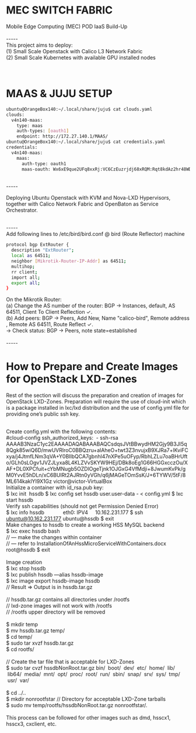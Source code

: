 # MEC SWITCH FABRIC
Mobile Edge Computing (MEC) POD IaaS Build-Up <br>
<br>-----<br>
 This project aims to deploy: <br> 
(1) Small Scale Openstack with Calico L3 Network Fabric <br>
(2) Small Scale Kubernetes with available GPU installed nodes <br>
<br><br>
# MAAS & JUJU SETUP
```sh
ubuntu@OrangeBox140:~/.local/share/juju$ cat clouds.yaml
clouds:
  v4n140-maas:
    type: maas
    auth-types: [oauth1]
    endpoint: http://172.27.140.1/MAAS/
ubuntu@OrangeBox140:~/.local/share/juju$ cat credentials.yaml 
credentials:
  v4n140-maas:
    maas:
      auth-type: oauth1
      maas-oauth: Wx6xE9que2UFq8xxRj:VC6CzEuzrjdj68xRQM:Rqt8kdAz2hr48WDyfNuU8UL584L6vXD4
```
<br>-----<br>


Deploying Ubuntu Openstack with KVM and Nova-LXD Hypervisors, together with Calico Network Fabric and OpenBaton as Service Orchestrator.

<br>-----<br>
Add following lines to /etc/bird/bird.conf @ bird (Route Reflector) machine <br>
```sh
protocol bgp ExtRouter {
  description "ExtRouter"; 
  local as 64511; 
  neighbor [Mikrotik-Router-IP-Addr] as 64511; 
  multihop; 
  rr client;
  import all;
  export all; 
} 
```
On the Mikrotik Router:<br>
(a) Change the AS number of the router: BGP → Instances, default, AS 64511, Client To Client Reflection ✓. <br>
(b) Add peers: BGP → Peers, Add New, Name "calico-bird", Remote address <bird-ip-addr>, Remote AS 64511, Route Reflect ✓. <br>
    -> Check status: BGP → Peers, note state=established <br>
<br>-----<br>

# How to Prepare and Create Images for OpenStack LXD-Zones

Rest of the section will discuss the preparation and creation of images for OpenStack LXD-Zones. Preparation will require the use of cloud-init which is a package installed in lxc/lxd distribution and the use of config.yml file for providing one’s public ssh key.<br><br>

Create config.yml with the following contents:<br>
#cloud-config 
ssh_authorized_keys: 
 - ssh-rsa AAAAB3NzaC1yc2EAAAADAQABAAABAQCsdqsJVtBBwydHM2Gjy9B3JI5q8Qgk85wiQ6D/mwUVRlroC0BBQzru+alAheO+twt3Z3nvujxB9XJRa7+lKviFCxya/j4JtmfLNm3qVA+Y0BIlbQCA7gbnhl47nXPe5uOFyp/RbhLZLu7oaBHrUfto/GLh0sLOgv1JVZJLyxa8L4KLZVvSKYW9HEj/DBk8oEg1G66HGGxcczOu/XAF+DL0XPCfuit+cYbMNugb5OZDlOgeTjnk1OJGxG4VfMdji+8JwumKvPk/gM0YvvE5hDLn/xC6BUlRt2AJRtn0yVGh/q6jMAGeTOmSsK/J+6TYWV/5tF/8ML614kaklYI9X1Gz victor@victor-VirtualBox 
<br>
Initialize a container with id_rsa.pub key:<br>
$ lxc init <image name or fingerprint> hssdb 
$ lxc config set hssdb user.user-data - < config.yml 
$ lxc start hssdb 
<br>
Verify ssh capabilities (should not get Permission Denied Error)  <br>
$ lxc info hssdb 
            eth0: IPV4     10.162.231.177 
$ ssh ubuntu@10.162.231.177 
ubuntu@hssdb $ exit 
<br>
Make changes to hssdb to create a working HSS MySQL backend <br>
$ lxc exec hssdb bash <br>
// — make the changes within container <br>
// — refer to InstallationOfAnHssMicroServiceWithContainers.docx <br>
root@hssdb $ exit <br>
<br>
Image creation <br>
$ lxc stop hssdb <br>
$ lxc publish hssdb —alias hssdb-image <br>
$ lxc image export hssdb-image hssdb <br>
// Result => Output is in hssdb.tar.gz <br>
<br>
// hssdb.tar.gz contains all directories under /rootfs <br>
// lxd-zone images will not work with /rootfs <br>
// /rootfs upper directory will be removed <br>
<br>
$ mkdir temp <br>
$ mv hssdb.tar.gz temp/ <br>
$ cd temp/ <br>
$ sudo tar xvzf hssdb.tar.gz <br>
$ cd rootfs/ <br>
<br>
// Create the tar file that is acceptable for LXD-Zones <br>
$ sudo tar cvzf hssdbNonRoot.tar.gz bin/  boot/  dev/  etc/  home/  lib/  lib64/  media/  mnt/  opt/  proc/  root/  run/  sbin/  snap/  srv/  sys/  tmp/  usr/  var/   <br>
<br>
$ cd ../.. <br>
$ mkdir nonrootfstar  // Directory for acceptable LXD-Zone tarballs <br>
$ sudo mv temp/rootfs/hssdbNonRoot.tar.gz nonrootfstar/. <br>
<br>
This process can be followed for other images such as dmd, hsscx1, hsscx3, cxclient, etc.<br>














